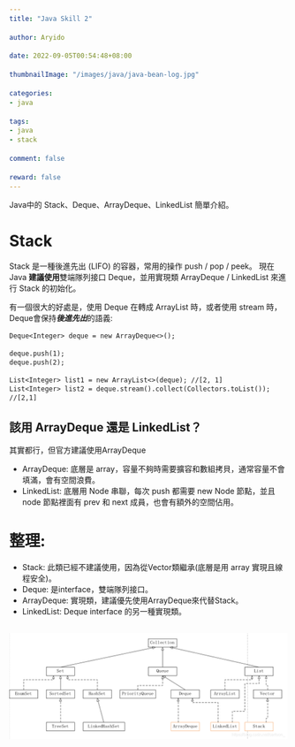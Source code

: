 ```yaml
---
title: "Java Skill 2"

author: Aryido

date: 2022-09-05T00:54:48+08:00

thumbnailImage: "/images/java/java-bean-log.jpg"

categories:
- java

tags:
- java
- stack

comment: false

reward: false
---
```

<!--BODY-->
Java中的 Stack、Deque、ArrayDeque、LinkedList 簡單介紹。

<!--more-->
# Stack
Stack 是一種後進先出 (LIFO) 的容器，常用的操作 push / pop / peek。 現在 Java **建議使用**雙端隊列接口 Deque，並用實現類 ArrayDeque / LinkedList 來進行 Stack 的初始化。

有一個很大的好處是，使用 Deque 在轉成 ArrayList 時，或者使用 stream 時，Deque會保持***後進先出***的語義:
```
Deque<Integer> deque = new ArrayDeque<>();

deque.push(1);
deque.push(2);

List<Integer> list1 = new ArrayList<>(deque); //[2, 1]
List<Integer> list2 = deque.stream().collect(Collectors.toList()); //[2,1]

```
## 該用 ArrayDeque 還是 LinkedList？
其實都行，但官方建議使用ArrayDeque

- ArrayDeque: 底層是 array，容量不夠時需要擴容和數組拷貝，通常容量不會填滿，會有空間浪費。
- LinkedList: 底層用 Node 串聯，每次 push 都需要 new Node 節點，並且 node 節點裡面有 prev 和 next 成員，也會有額外的空間佔用。

# 整理:
- Stack: 此類已經不建議使用，因為從Vector類繼承(底層是用 array 實現且線程安全)。
- Deque: 是interface，雙端隊列接口。
- ArrayDeque: 實現類，建議優先使用ArrayDeque來代替Stack。
- LinkedList: Deque interface 的另一種實現類。

![class圖展示](/images/java/collection-tree.jpg)
---